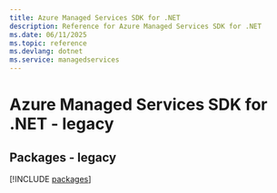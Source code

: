 ```yaml
---
title: Azure Managed Services SDK for .NET
description: Reference for Azure Managed Services SDK for .NET
ms.date: 06/11/2025
ms.topic: reference
ms.devlang: dotnet
ms.service: managedservices
---
```

# Azure Managed Services SDK for .NET - legacy
## Packages - legacy
[!INCLUDE [packages](managed-services-index.md)]